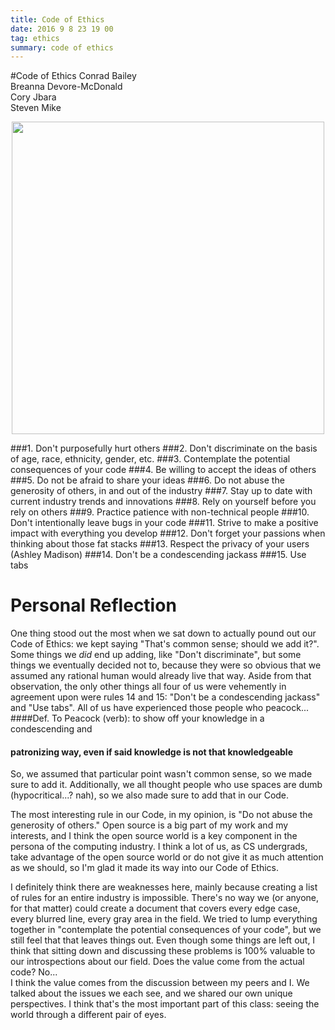 ```yaml
---
title: Code of Ethics 
date: 2016 9 8 23 19 00
tag: ethics
summary: code of ethics
---
```




#Code of Ethics
Conrad Bailey  
Breanna Devore-McDonald  
Cory Jbara  
Steven Mike  

<center><img align="middle" src="http://49.media.tumblr.com/2efd25dd16bfcc1cf534792f4c370268/tumblr_o3fxrqAz7g1v0t6g7o1_500.gif" 
width="500"></center>

###1. Don't purposefully hurt others
###2. Don't discriminate on the basis of age, race, ethnicity, gender, etc.
###3. Contemplate the potential consequences of your code
###4. Be willing to accept the ideas of others
###5. Do not be afraid to share your ideas
###6. Do not abuse the generosity of others, in and out of the industry
###7. Stay up to date with current industry trends and innovations
###8. Rely on yourself before you rely on others
###9. Practice patience with non-technical people
###10. Don't intentionally leave bugs in your code 
###11. Strive to make a positive impact with everything you develop
###12. Don't forget your passions when thinking about those fat stacks
###13. Respect the privacy of your users (Ashley Madison)
###14. Don't be a condescending jackass
###15. Use tabs

# Personal Reflection

One thing stood out the most when we sat down to actually pound out our Code of Ethics:
we kept saying "That's common sense; should we add it?". Some things we *did* end up 
adding, like "Don't discriminate", but some things we eventually decided not to, 
because they were so obvious that we assumed any rational human would already live
that way. Aside from that observation, the only other things all four of us were
vehemently in agreement upon were rules 14 and 15: "Don't be a condescending jackass" and
"Use tabs". All of us have experienced those people who peacock...  
####Def. To Peacock (verb): to show off your knowledge in a condescending and  
#### patronizing way, even if said knowledge is not that knowledgeable  
So, we assumed that particular point wasn't common sense, so we made sure to add it. 
Additionally, we all thought people who use spaces are dumb (hypocritical...? nah), 
so we also made sure to add that in our Code.  
  
The most interesting rule in our Code, in my opinion, is "Do not abuse the 
generosity of others." Open source is a big part of my work and my interests, 
and I think the open source world is a key component in the persona of the
computing industry. I think a lot of us, as CS undergrads, take advantage
of the open source world or do not give it as much attention as we should, so 
I'm glad it made its way into our Code of Ethics.  
  
I definitely think there are weaknesses here, mainly because creating a list of 
rules for an entire industry is impossible. There's no way we (or anyone, for
that matter) could create a document that covers every edge case, every 
blurred line, every gray area in the field. We tried to lump everything 
together in "contemplate the potential consequences of your code", but we still 
feel that that leaves things out. Even though some things are left out, I think
that sitting down and discussing these problems is 100% valuable to our 
introspections about our field. Does the value come from the actual code? No...  
I think the value comes from the discussion between my peers and I. We talked 
about the issues we each see, and we shared our own unique perspectives. I think
that's the most important part of this class: seeing the world through 
a different pair of eyes.  


